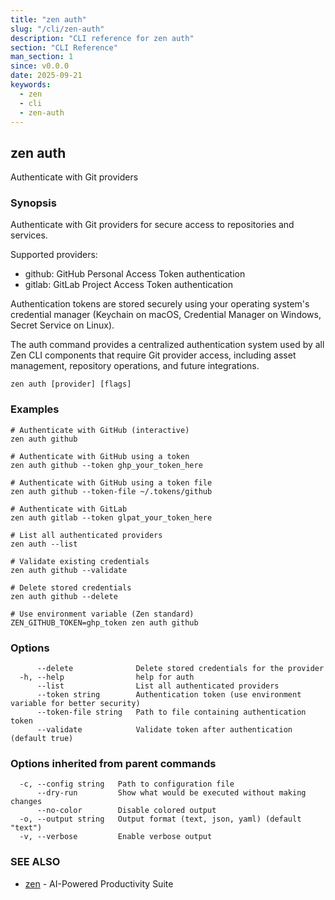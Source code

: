 ```yaml
---
title: "zen auth"
slug: "/cli/zen-auth"
description: "CLI reference for zen auth"
section: "CLI Reference"
man_section: 1
since: v0.0.0
date: 2025-09-21
keywords:
  - zen
  - cli
  - zen-auth
---
```


## zen auth

Authenticate with Git providers

### Synopsis

Authenticate with Git providers for secure access to repositories and services.

Supported providers:
- github: GitHub Personal Access Token authentication
- gitlab: GitLab Project Access Token authentication

Authentication tokens are stored securely using your operating system's
credential manager (Keychain on macOS, Credential Manager on Windows,
Secret Service on Linux).

The auth command provides a centralized authentication system used by all
Zen CLI components that require Git provider access, including asset management,
repository operations, and future integrations.

```
zen auth [provider] [flags]
```

### Examples

```
# Authenticate with GitHub (interactive)
zen auth github

# Authenticate with GitHub using a token
zen auth github --token ghp_your_token_here

# Authenticate with GitHub using a token file
zen auth github --token-file ~/.tokens/github

# Authenticate with GitLab
zen auth gitlab --token glpat_your_token_here

# List all authenticated providers
zen auth --list

# Validate existing credentials
zen auth github --validate

# Delete stored credentials
zen auth github --delete

# Use environment variable (Zen standard)
ZEN_GITHUB_TOKEN=ghp_token zen auth github

```

### Options

```
      --delete              Delete stored credentials for the provider
  -h, --help                help for auth
      --list                List all authenticated providers
      --token string        Authentication token (use environment variable for better security)
      --token-file string   Path to file containing authentication token
      --validate            Validate token after authentication (default true)
```

### Options inherited from parent commands

```
  -c, --config string   Path to configuration file
      --dry-run         Show what would be executed without making changes
      --no-color        Disable colored output
  -o, --output string   Output format (text, json, yaml) (default "text")
  -v, --verbose         Enable verbose output
```

### SEE ALSO

* [zen](zen.md.md)	 - AI-Powered Productivity Suite

